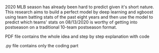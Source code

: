 2020 MLB season has already been hard to predict given it's short nature. This research aims to build a perfect model by deep learning and xgboost using team batting stats of the past eight years and then use the model to predict which teams' stats on 08/13/2020 is worthy of getting into postseason on a traditional 10-team postseason format.

PDF file contains the whole idea and step by step explanation with code

.py file contains only the coding part
